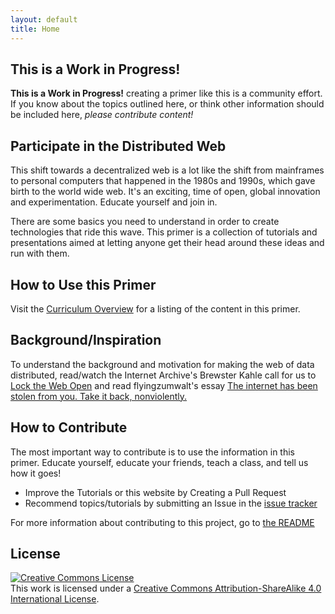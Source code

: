 ```yaml
---
layout: default
title: Home
---
```


## This is a Work in Progress!

**This is a Work in Progress!** creating a primer like this is a community effort. If you know about the topics outlined here, or think other information should be included here, _please contribute content!_

## Participate in the Distributed Web

This shift towards a decentralized web is a lot like the shift from mainframes to personal computers that happened in the 1980s and 1990s, which gave birth to the world wide web.  It's an exciting, time of open, global innovation and experimentation.  Educate yourself and join in.

There are some basics you need to understand in order to create technologies that ride this wave.  This primer is a collection of tutorials and presentations aimed at letting anyone get their head around these ideas and run with them.

## How to Use this Primer

Visit the [Curriculum Overview](curriculum/overview) for a listing of the content in this primer.

## Background/Inspiration

To understand the background and motivation for making the web of data distributed, read/watch the Internet Archive's Brewster Kahle call for us to [Lock the Web Open](http://blog.archive.org/2015/02/11/locking-the-web-open-a-call-for-a-distributed-web/) and read flyingzumwalt's essay [The internet has been stolen from you. Take it back, nonviolently.](https://medium.com/@flyingzumwalt/the-internet-has-been-stolen-from-you-take-it-back-nonviolently-248f8d445b87)

## How to Contribute

The most important way to contribute is to use the information in this primer. Educate yourself, educate your friends, teach a class, and tell us how it goes!

* Improve the Tutorials or this website by Creating a Pull Request
* Recommend topics/tutorials by submitting an Issue in the [issue tracker](https://github.com/swadeshi/distributed-web-primer/issues)

For more information about contributing to this project, go to [the README](https://github.com/swadeshi/distributed-web-primer/blob/gh-pages/README.md)

## License

[![Creative Commons License](https://i.creativecommons.org/l/by-sa/4.0/88x31.png)](http://creativecommons.org/licenses/by-sa/4.0/")  
This work is licensed under a [Creative Commons Attribution-ShareAlike 4.0 International License](http://creativecommons.org/licenses/by-sa/4.0/).
